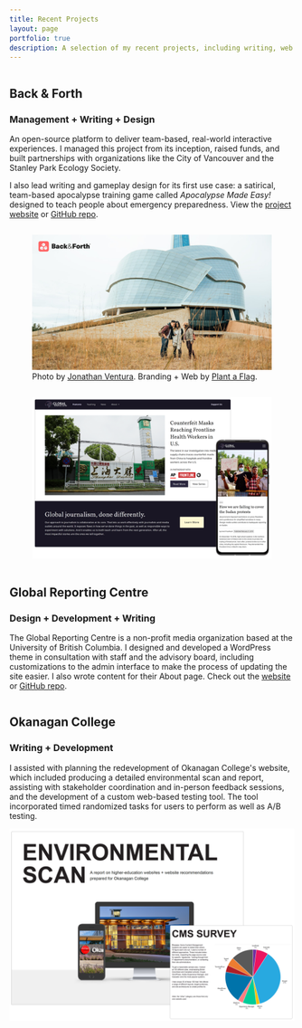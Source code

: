 ```yaml
---
title: Recent Projects
layout: page
portfolio: true
description: A selection of my recent projects, including writing, web design and development, and digital project management.
---
```


<section>
    <div class="grid reverse-on-sm">
        <div class="column">
            <h2>Back & Forth</h2>
            <h3>Management + Writing + Design</h3>
            <p>An open-source platform to deliver team-based, real-world interactive experiences. I managed this project from its inception, raised funds, and built partnerships with organizations like the City of Vancouver and the Stanley Park Ecology Society.</p><p>I also lead writing and gameplay design for its first use case: a satirical, team-based apocalypse training game called <em>Apocalypse Made Easy!</em> designed to teach people about emergency preparedness. View the <a href="https://globalrepcentre.github.io/back-and-forth/">project website</a> or <a href="https://github.com/GlobalRepCentre/back-and-forth">GitHub repo</a>.</p>
        </div>
        <div class="column two-third">
          <figure>
            <img src="assets/img/back-forth.jpg">
            <figcaption>Photo by <a href="https://twitter.com/jonjournalism">Jonathan Ventura</a>. Branding + Web by <a href="https://plantaflag.com/en">Plant a Flag</a>.</figcaption>
          </figure>
        </div>
    </div>
</section>
<section>
    <div class="grid">
        <div class="column two-third">
            <figure>
                <img src="assets/img/grc.png">
            </figure>
        </div>
        <div class="column">
            <h2>Global Reporting Centre</h2>
            <h3>Design + Development + Writing</h3>
            <p>The Global Reporting Centre is a non-profit media organization based at the University of British Columbia. I designed and developed a WordPress theme in consultation with staff and the advisory board, including customizations to the admin interface to make the process of updating the site easier. I also wrote content for their About page. Check out the <a href="https://globalreportingcentre.org">website</a> or <a href="https://github.com/GlobalRepCentre/grp-wordpress-theme">GitHub repo</a>.</p>
        </div>
    </div>
</section>
<section>
    <div class="grid reverse-on-sm">
        <div class="column">
            <h2>Okanagan College</h2>
            <h3>Writing + Development</h3>
            <p>I assisted with planning the redevelopment of Okanagan College's website, which included producing a detailed environmental scan and report, assisting with stakeholder coordination and in-person feedback sessions, and the development of a custom web-based testing tool. The tool incorporated timed randomized tasks for users to perform as well as A/B testing.</p>
        </div>
        <div class="column two-third">
          <img src="assets/img/okanagan-college.png">
        </div>
    </div>
</section>